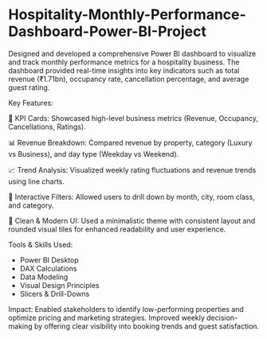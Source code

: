 # Hospitality-Monthly-Performance-Dashboard-Power-BI-Project
Designed and developed a comprehensive Power BI dashboard to visualize and track monthly performance metrics for a hospitality business. The dashboard provided real-time insights into key indicators such as total revenue (₹1.71bn), occupancy rate, cancellation percentage, and average guest rating.

Key Features:

🏨 KPI Cards: Showcased high-level business metrics (Revenue, Occupancy, Cancellations, Ratings).

📊 Revenue Breakdown: Compared revenue by property, category (Luxury vs Business), and day type (Weekday vs Weekend).

📈 Trend Analysis: Visualized weekly rating fluctuations and revenue trends using line charts.

🎯 Interactive Filters: Allowed users to drill down by month, city, room class, and category.

🎨 Clean & Modern UI: Used a minimalistic theme with consistent layout and rounded visual tiles for enhanced readability and user experience.

Tools & Skills Used:
* Power BI Desktop
* DAX Calculations
* Data Modeling
* Visual Design Principles
* Slicers & Drill-Downs

Impact:
Enabled stakeholders to identify low-performing properties and optimize pricing and marketing strategies.
Improved weekly decision-making by offering clear visibility into booking trends and guest satisfaction.
